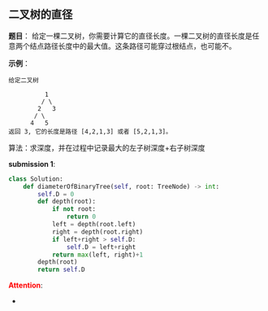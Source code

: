 ## 二叉树的直径
**题目**：
给定一棵二叉树，你需要计算它的直径长度。一棵二叉树的直径长度是任意两个结点路径长度中的最大值。这条路径可能穿过根结点，也可能不。

**示例**：
```
给定二叉树

          1
         / \
        2   3
       / \     
      4   5    
返回 3, 它的长度是路径 [4,2,1,3] 或者 [5,2,1,3]。
```

算法：求深度，并在过程中记录最大的左子树深度+右子树深度

**submission 1**:
```python
class Solution:
    def diameterOfBinaryTree(self, root: TreeNode) -> int:
        self.D = 0
        def depth(root):
            if not root:
                return 0
            left = depth(root.left)
            right = depth(root.right)
            if left+right > self.D:
                self.D = left+right
            return max(left, right)+1
        depth(root)
        return self.D
```


<font color="#FF0000">**Attention**</font>:

- 
